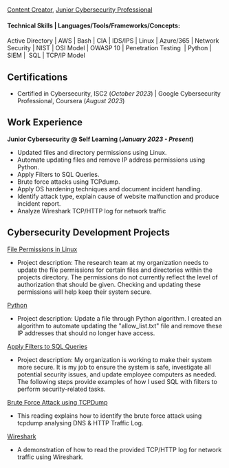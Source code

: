 
<br/><a href="https://github.com/CAdnany">Content Creator</a>, <a href="https://www.linkedin.com/in/adnan-ali-yussuf-59151028b/">Junior Cybersecurity Professional</a>

#### Technical Skills | Languages/Tools/Frameworks/Concepts: 
Active Directory | AWS | Bash | CIA | IDS/IPS | Linux | Azure/365 | Network Security | NIST | OSI Model | OWASP 10 | Penetration Testing  | Python | SIEM |  SQL | TCP/IP Model 

## Certifications
- Certified in Cybersecurity, ISC2 (_October 2023_) | Google Cybersecurity Professional, Coursera (_August 2023_)				       		

## Work Experience
**Junior Cybersecurity @ Self Learning (_January 2023 - Present_)**

* Updated files and directory permissions using Linux.
* Automate updating files and remove IP address permissions using Python.
* Apply Filters to SQL Queries.
* Brute force attacks using TCPdump.
* Apply OS hardening techniques and document incident handling.
* Identify attack type, explain cause of website malfunction and produce incident report.
* Analyze Wireshark TCP/HTTP log for network traffic

## Cybersecurity Development Projects

[File Permissions in Linux](https://tinyurl.com/bdfna5t7)
- Project description: The research team at my organization needs to update the file permissions for certain files and directories within the projects directory. The permissions do not currently reflect the level of authorization that should be given. Checking and updating these permissions will help keep their system secure.

[Python](https://tinyurl.com/3e2au934)
- Project description: Update a file through Python algorithm. I created an algorithm to automate updating the "allow_list.txt" file and remove these IP addresses that should no longer have access.

[Apply Filters to SQL Queries](https://tinyurl.com/29pyax4j)
- Project description: My organization is working to make their system more secure. It is my job to ensure the system is safe, investigate all potential security issues, and update employee computers as needed. The following steps provide examples of how I used SQL with filters to perform security-related tasks.

[Brute Force Attack using TCPDump](https://tinyurl.com/jb9a3nmz)
- This reading explains how to identify the brute force attack using tcpdump analysing DNS & HTTP Traffic Log.

[Wireshark](https://tinyurl.com/237ym7df)
- A demonstration of how to read the provided TCP/HTTP log for network traffic using Wireshark. 
